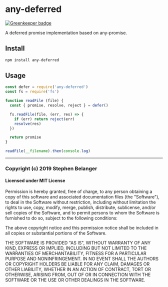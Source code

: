 # any-deferred

[![Greenkeeper badge](https://badges.greenkeeper.io/Qard/any-deferred.svg)](https://greenkeeper.io/)

A deferred promise implementation based on any-promise.

## Install

```sh
npm install any-deferred
```

## Usage

```js
const defer = require('any-deferred')
const fs = require('fs')

function readFile (file) {
  const { promise, resolve, reject } = defer()

  fs.readFile(file, (err, res) => {
    if (err) return reject(err)
    resolve(res)
  })

  return promise
}

readFile(__filename).then(console.log)
```

---

### Copyright (c) 2019 Stephen Belanger

#### Licensed under MIT License

Permission is hereby granted, free of charge, to any person obtaining a copy of this software and associated documentation files (the "Software"), to deal in the Software without restriction, including without limitation the rights to use, copy, modify, merge, publish, distribute, sublicense, and/or sell copies of the Software, and to permit persons to whom the Software is furnished to do so, subject to the following conditions:

The above copyright notice and this permission notice shall be included in all copies or substantial portions of the Software.

THE SOFTWARE IS PROVIDED "AS IS", WITHOUT WARRANTY OF ANY KIND, EXPRESS OR IMPLIED, INCLUDING BUT NOT LIMITED TO THE WARRANTIES OF MERCHANTABILITY, FITNESS FOR A PARTICULAR PURPOSE AND NONINFRINGEMENT. IN NO EVENT SHALL THE AUTHORS OR COPYRIGHT HOLDERS BE LIABLE FOR ANY CLAIM, DAMAGES OR OTHER LIABILITY, WHETHER IN AN ACTION OF CONTRACT, TORT OR OTHERWISE, ARISING FROM, OUT OF OR IN CONNECTION WITH THE SOFTWARE OR THE USE OR OTHER DEALINGS IN THE SOFTWARE.
